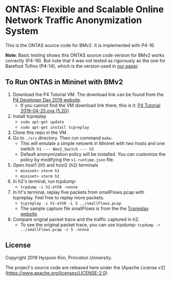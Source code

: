 # ONTAS: Flexible and Scalable Online Network Traffic Anonymization System
This is the ONTAS source code for BMv2. It is implemented with P4-16. 

**Note**: Basic testing shows this ONTAS source code version for BMv2  works correctly (P4-16). But note that it was not tested as rigorously as the one for Barefoot Tofino (P4-14), which is the version used in [our paper](https://dl.acm.org/citation.cfm?id=3342208).

## To Run ONTAS in Mininet with BMv2
1. Download the P4 Tutorial VM. The download link can be found from the [P4 Developer Day 2019 website](https://p4.org/events/2019-04-30-p4-developer-day/).
    - If you cannot find the VM download link there, this is it: [P4 Tutorial 2019-04-25.ova (5.2G)](https://drive.google.com/uc?id=1lYF4NgFkYoRqtskdGTMxy3sXUV0jkMxo&export=download)
1. Install tcpreplay
    - `sudo apt-get update`
    - `sudo apt-get install tcpreplay`
1. Clone this repo in the VM.
1. Go to `./src` directory. Then run command `make`. 
    - This will emulate a simple netowrk in Mininet with two hosts and one switch:  `h1 --- Bmv2_Switch --- h2`
    - Default anonymization policy will be installed. You can customize the policy by modifying the `s1-runtime.json` file.
1. Open host1 (h1) and host2 (h2) terminals
    - `mininet> xterm h1`
    - `mininet> xterm h2`
1. In h2's terminal, run tcpdump:
    - `tcpdump -i h2-eth0 -nnnne`
1. In h1's terminal, replay five packets from smallFlows.pcap with tcpreplay. Feel free to replay more packets. 
    - `tcpreplay -i h1-eth0 -L 5 ../smallFlows.pcap`
    - The sample capture file smallFlows is from the the [Tcpreplay website](http://tcpreplay.appneta.com/wiki/captures.html). 
1. Compare orignal packet trace and the traffic captured in h2. 
    - To see the original packet trace, you can use tcpdump: `tcpdump -r ../smallFlows.pcap -c 5 -nnnne`
     
## License

Copyright 2019 Hyojoon Kim, Princeton University.

The project's source code are released here under the [Apache License v2]
(https://www.apache.org/licenses/LICENSE-2.0).
